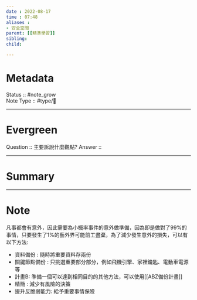 ```yaml
---
date : 2022-08-17
time : 07:48
aliases :
- 安全空間
parent: [[精準學習]]
sibling:
child: 

---
```


# Metadata
Status :: #note_grow <br>
Note Type :: #type/📘 <br>

---
# Evergreen
Question :: 主要訴說什麼觀點?
Answer :: 


---

# Summary


---

# Note

凡事都會有意外，因此需要為小概率事件的意外做準備，因為即是做對了99%的事情，只要發生了1%的藝外界可能前工盡棄，為了減少發生意外的損失，可以有以下方法:
- 資料備份 : 隨時將重要資料存兩份
- 關鍵節點備份 : 只挑選重要部分部分，例如飛機引擎、家裡鑰匙、電動車電源等
- 計畫B: 準備一個可以達到相同目的的其他方法，可以使用[[ABZ備份計畫]]
- 精簡 : 減少有風險的決策
- 提升反脆弱能力: 給予重要事情保險